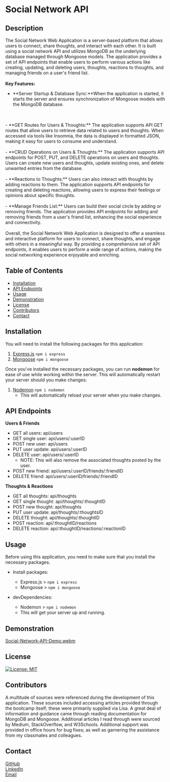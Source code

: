 
# Social Network API

## Description
The Social Network Web Application is a server-based platform that allows users to connect, share thoughts, and interact with each other. It is built using a social network API and utilizes MongoDB as the underlying database managed through Mongoose models. The application provides a set of API endpoints that enable users to perform various actions like creating, updating, and deleting users, thoughts, reactions to thoughts, and managing friends on a user's friend list.
<br>
<br>
**Key Features:**
<br>
- **Server Startup & Database Sync:**When the application is started, it starts the server and ensures synchronization of Mongoose models with the MongoDB database.
<br>
<br>
- **GET Routes for Users & Thoughts:** The application supports API GET routes that allow users to retrieve data related to users and thoughts. When accessed via tools like Insomnia, the data is displayed in formatted JSON, making it easy for users to consume and understand.
<br>
<br>
- **CRUD Operations on Users & Thoughts:** The application supports API endpoints for POST, PUT, and DELETE operations on users and thoughts. Users can create new users and thoughts, update existing ones, and delete unwanted entries from the database.
<br>
<br>
- **Reactions to Thoughts:** Users can also interact with thoughts by adding reactions to them. The application supports API endpoints for creating and deleting reactions, allowing users to express their feelings or opinions about specific thoughts.
<br>
<br>
- **Manage Friends List:** Users can build their social circle by adding or removing friends. The application provides API endpoints for adding and removing friends from a user's friend list, enhancing the social experience and connectivity.
<br>
<br>
Overall, the Social Network Web Application is designed to offer a seamless and interactive platform for users to connect, share thoughts, and engage with others in a meaningful way. By providing a comprehensive set of API endpoints, it enables users to perform a wide range of actions, making the social networking experience enjoyable and enriching.

## Table of Contents
- [Installation](#installation)
- [API Endpoints](#api-endpoints)
- [Usage](#usage)
- [Demonstration](#demonstration)
- [License](#license)
- [Contributors](#contributors)
- [Contact](#contact)


## Installation
You will need to install the following packages for this application:
<br>
1. [Express.js](https://www.npmjs.com/package/express) `npm i express`
2. [Mongoose](https://www.npmjs.com/package/mongoose) `npm i mongoose`

Once you've installed the necessary packages, you can run **nodemon** for ease of use while working within the server. This will automatically restart your server should you make changes:
1. [Nodemon](https://www.npmjs.com/package/nodemon) `npm i nodemon`
	- This will automatically reload your server when you make changes.

## API Endpoints

**Users & Friends**
- GET all users: api/users
- GET single user: api/users/:userID
- POST new user: api/users
- PUT user update: api/users/:userID
- DELETE user: api/users/:userID
	- NOTE: This will also remove the associated thoughts posted by the user.
- POST new friend: api/users/:userID/friends/:friendID
- DELETE friend: api/users/:userID/friends/:friendID 

**Thoughts & Reactions**
- GET all thoughts: api/thoughts
- GET single thought: api/thoughts/:thoughtID
- POST new thought: api/thoughts
- PUT user update: api/thoughts/:thoughtsID
- DELETE thought: api/thoughts/:thoughtID
- POST reaction: api/:thoughtID/reactions
- DELETE reaction: api/:thoughtID/reactions/:reactionID
## Usage
Before using this application, you need to make sure that you install the necessary packages.
<br>
- Install packages:
    - Express.js > `npm i express`
    - Mongoose > `npm i mongoose`

- devDependencies:
	- Nodemon > `npm i nodemon`
	- This will get your server up and running.

## Demonstration
[Social-Network-API-Demo.webm](https://github.com/HarrisSte/Social-Network-API/assets/126029841/63e5d5f6-94d3-40bc-9ec0-ed51d3e3b13c)
 

## License
[![License: MIT](https://img.shields.io/badge/License-MIT-yellow.svg)](https://opensource.org/licenses/MIT)

## Contributors
A multitude of sources were referenced during the development of this application. These sources included accessing articles provided through the bootcamp itself; these were primarily supplied via Lisa. A great deal of information and guidance came through reading documentation for MongoDB and Mongoose. Additional articles I read through were sourced by Medium, StackOverflow, and W3Schools. Additional support was provided in office hours for bug fixes; as well as garnering the assistance from my classmates and colleagues.


## Contact
[GitHub](https://github.com/HarrisSte)
<br>
[LinkedIn](https://www.linkedin.com/in/stephanie-harris-5069aa224/)
<br>
[Email](mailto:st3phanie.harris@gmail.com)
